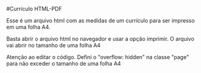 #Currículo HTML-PDF

Esse é um arquivo html com as medidas de um currículo para ser impresso em uma folha A4.

Basta abrir o arquivo html no navegador e usar a opção imprimir. O arquivo vai abrir no tamanho de uma folha A4

Atenção ao editar o código. Defini o "overflow: hidden" na classe "page" para não exceder o tamanho de uma folha A4